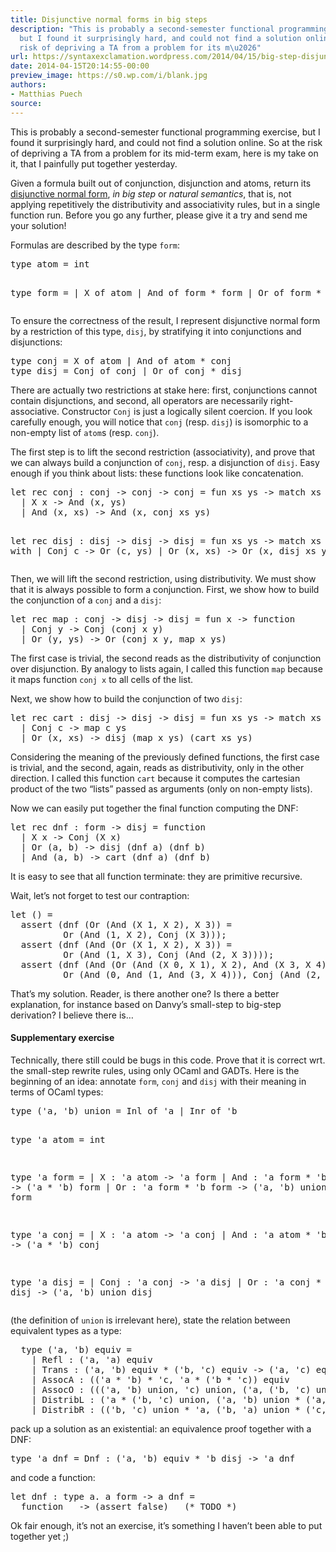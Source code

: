 ```yaml
---
title: Disjunctive normal forms in big steps
description: "This is probably a second-semester functional programming exercise,
  but I found it surprisingly hard, and could not find a solution online. So at the
  risk of depriving a TA from a problem for its m\u2026"
url: https://syntaxexclamation.wordpress.com/2014/04/15/big-step-disjunctive-normal-forms/
date: 2014-04-15T20:14:55-00:00
preview_image: https://s0.wp.com/i/blank.jpg
authors:
- Matthias Puech
source:
---
```


<p>This is probably a second-semester functional programming exercise, but I found it surprisingly hard, and could not find a solution online. So at the risk of depriving a TA from a problem for its mid-term exam, here is my take on it, that I painfully put together yesterday.</p>
<p>Given a formula built out of conjunction, disjunction and atoms, return its <a href="http://en.wikipedia.org/wiki/Disjunctive_normal_form">disjunctive normal form</a>, <i>in big step</i> or <i>natural semantics</i>, that is, not applying repetitively the distributivity and associativity rules, but in a single function run. Before you go any further, please give it a try and send me your solution!</p>
<p><span></span></p>
<p>Formulas are described by the type <code>form</code>:</p>
<pre class="brush: fsharp; title: ; notranslate">
type atom = int

type form =
  | X of atom
  | And of form * form
  | Or of form * form
</pre>
<p>To ensure the correctness of the result, I represent disjunctive normal form by a restriction of this type, <code>disj</code>, by stratifying it into conjunctions and disjunctions:</p>
<pre class="brush: fsharp; title: ; notranslate">
type conj = X of atom | And of atom * conj
type disj = Conj of conj | Or of conj * disj
</pre>
<p>There are actually two restrictions at stake here: first, conjunctions cannot contain disjunctions, and second, all operators are necessarily right-associative. Constructor <code>Conj</code> is just a logically silent coercion. If you look carefully enough, you will notice that <code>conj</code> (resp. <code>disj</code>) is isomorphic to a non-empty list of <code>atom</code>s (resp. <code>conj</code>).</p>
<p>The first step is to lift the second restriction (associativity), and prove that we can always build a conjunction of <code>conj</code>, resp. a disjunction of <code>disj</code>. Easy enough if you think about lists: these functions look like concatenation.</p>
<pre class="brush: fsharp; title: ; notranslate">
let rec conj : conj -&gt; conj -&gt; conj = fun xs ys -&gt; match xs with
  | X x -&gt; And (x, ys)
  | And (x, xs) -&gt; And (x, conj xs ys)

let rec disj : disj -&gt; disj -&gt; disj = fun xs ys -&gt; match xs with
  | Conj c -&gt; Or (c, ys)
  | Or (x, xs) -&gt; Or (x, disj xs ys)
</pre>
<p>Then, we will lift the second restriction, using distributivity. We must show that it is always possible to form a conjunction. First, we show how to build the conjunction of a <code>conj</code> and a <code>disj</code>:</p>
<pre class="brush: fsharp; title: ; notranslate">
let rec map : conj -&gt; disj -&gt; disj = fun x -&gt; function
  | Conj y -&gt; Conj (conj x y)
  | Or (y, ys) -&gt; Or (conj x y, map x ys)
</pre>
<p>The first case is trivial, the second reads as the distributivity of conjunction over disjunction. By analogy to lists again, I called this function <code>map</code> because it maps function <code>conj x</code> to all cells of the list.</p>
<p>Next, we show how to build the conjunction of two <code>disj</code>:</p>
<pre class="brush: fsharp; title: ; notranslate">
let rec cart : disj -&gt; disj -&gt; disj = fun xs ys -&gt; match xs with
  | Conj c -&gt; map c ys
  | Or (x, xs) -&gt; disj (map x ys) (cart xs ys)
</pre>
<p>Considering the meaning of the previously defined functions, the first case is trivial, and the second, again, reads as distributivity, only in the other direction. I called this function <code>cart</code> because it computes the cartesian product of the two &ldquo;lists&rdquo; passed as arguments (only on non-empty lists).</p>
<p>Now we can easily put together the final function computing the DNF:</p>
<pre class="brush: fsharp; title: ; notranslate">
let rec dnf : form -&gt; disj = function
  | X x -&gt; Conj (X x)
  | Or (a, b) -&gt; disj (dnf a) (dnf b)
  | And (a, b) -&gt; cart (dnf a) (dnf b)
</pre>
<p>It is easy to see that all function terminate: they are primitive recursive.</p>
<p>Wait, let&rsquo;s not forget to test our contraption:</p>
<pre class="brush: fsharp; title: ; notranslate">
let () =
  assert (dnf (Or (And (X 1, X 2), X 3)) =
          Or (And (1, X 2), Conj (X 3)));
  assert (dnf (And (Or (X 1, X 2), X 3)) =
          Or (And (1, X 3), Conj (And (2, X 3))));
  assert (dnf (And (Or (And (X 0, X 1), X 2), And (X 3, X 4))) =
          Or (And (0, And (1, And (3, X 4))), Conj (And (2, And (3, X 4)))))
</pre>
<p>That&rsquo;s my solution. Reader, is there another one? Is there a better explanation, for instance based on Danvy&rsquo;s small-step to big-step derivation? I believe there is&hellip;</p>
<h4>Supplementary exercise</h4>
<p>Technically, there still could be bugs in this code. Prove that it is correct wrt. the small-step rewrite rules, using only OCaml and GADTs. Here is the beginning of an idea: annotate <code>form</code>, <code>conj</code> and <code>disj</code> with their meaning in terms of OCaml types:</p>
<pre class="brush: fsharp; title: ; notranslate">
type ('a, 'b) union = Inl of 'a | Inr of 'b

type 'a atom = int

type 'a form =
  | X : 'a atom -&gt; 'a form
  | And : 'a form * 'b form -&gt; ('a * 'b) form
  | Or : 'a form * 'b form -&gt; ('a, 'b) union form

type 'a conj =
  | X : 'a atom -&gt; 'a conj
  | And : 'a atom * 'b conj -&gt; ('a * 'b) conj

type 'a disj =
  | Conj : 'a conj -&gt; 'a disj
  | Or : 'a conj * 'b disj -&gt; ('a, 'b) union disj
</pre>
<p>(the definition of <code>union</code> is irrelevant here), state the relation between equivalent types as a type:</p>
<pre class="brush: fsharp; title: ; notranslate">
  type ('a, 'b) equiv =
    | Refl : ('a, 'a) equiv
    | Trans : ('a, 'b) equiv * ('b, 'c) equiv -&gt; ('a, 'c) equiv
    | AssocA : (('a * 'b) * 'c, 'a * ('b * 'c)) equiv
    | AssocO : ((('a, 'b) union, 'c) union, ('a, ('b, 'c) union) union) equiv
    | DistribL : ('a * ('b, 'c) union, ('a, 'b) union * ('a, 'c) union) equiv
    | DistribR : (('b, 'c) union * 'a, ('b, 'a) union * ('c, 'a) union) equiv
</pre>
<p>pack up a solution as an existential: an equivalence proof together with a DNF:</p>
<pre class="brush: fsharp; title: ; notranslate">
type 'a dnf = Dnf : ('a, 'b) equiv * 'b disj -&gt; 'a dnf
</pre>
<p>and code a function:</p>
<pre class="brush: fsharp; title: ; notranslate">
let dnf : type a. a form -&gt; a dnf =
  function _ -&gt; (assert false)   (* TODO *)
</pre>
<p>Ok fair enough, it&rsquo;s not an exercise, it&rsquo;s something I haven&rsquo;t been able to put together yet ;)</p>

